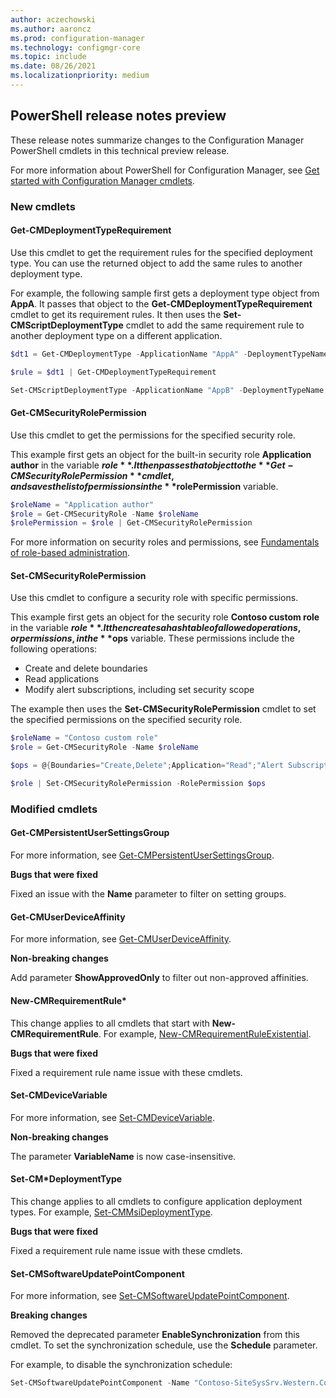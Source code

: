 ```yaml
---
author: aczechowski
ms.author: aaroncz
ms.prod: configuration-manager
ms.technology: configmgr-core
ms.topic: include
ms.date: 08/26/2021
ms.localizationpriority: medium
---
```


## <a name="bkmk_powershell"></a> PowerShell release notes preview

<!--10326535-->

These release notes summarize changes to the Configuration Manager PowerShell cmdlets in this technical preview release.

For more information about PowerShell for Configuration Manager, see [Get started with Configuration Manager cmdlets](/powershell/sccm/overview).

### New cmdlets

#### Get-CMDeploymentTypeRequirement

Use this cmdlet to get the requirement rules for the specified deployment type. You can use the returned object to add the same rules to another deployment type.

For example, the following sample first gets a deployment type object from **AppA**. It passes that object to the **Get-CMDeploymentTypeRequirement** cmdlet to get its requirement rules. It then uses the **Set-CMScriptDeploymentType** cmdlet to add the same requirement rule to another deployment type on a different application.

```powershell
$dt1 = Get-CMDeploymentType -ApplicationName "AppA" -DeploymentTypeName "dt1"

$rule = $dt1 | Get-CMDeploymentTypeRequirement

Set-CMScriptDeploymentType -ApplicationName "AppB" -DeploymentTypeName "dt2" -AddRequirement $rule
```

#### Get-CMSecurityRolePermission

Use this cmdlet to get the permissions for the specified security role.

This example first gets an object for the built-in security role **Application author** in the variable **$role**. It then passes that object to the **Get-CMSecurityRolePermission** cmdlet, and saves the list of permissions in the **$rolePermission** variable.

```powershell
$roleName = "Application author"
$role = Get-CMSecurityRole -Name $roleName
$rolePermission = $role | Get-CMSecurityRolePermission
```

For more information on security roles and permissions, see [Fundamentals of role-based administration](../../../../understand/fundamentals-of-role-based-administration.md).

#### Set-CMSecurityRolePermission

Use this cmdlet to configure a security role with specific permissions.

This example first gets an object for the security role **Contoso custom role** in the variable **$role**. It then creates a hashtable of allowed operations, or permissions, in the **$ops** variable. These permissions include the following operations:

- Create and delete boundaries
- Read applications
- Modify alert subscriptions, including set security scope

The example then uses the **Set-CMSecurityRolePermission** cmdlet to set the specified permissions on the specified security role.

```powershell
$roleName = "Contoso custom role"
$role = Get-CMSecurityRole -Name $roleName

$ops = @{Boundaries="Create,Delete";Application="Read";"Alert Subscription"="Modify,Set Security Scope"}

$role | Set-CMSecurityRolePermission -RolePermission $ops
```

### Modified cmdlets

#### Get-CMPersistentUserSettingsGroup

For more information, see [Get-CMPersistentUserSettingsGroup](/powershell/module/configurationmanager/Get-CMPersistentUserSettingsGroup).

**Bugs that were fixed**

Fixed an issue with the **Name** parameter to filter on setting groups.

#### Get-CMUserDeviceAffinity

For more information, see [Get-CMUserDeviceAffinity](/powershell/module/configurationmanager/Get-CMUserDeviceAffinity).

**Non-breaking changes**

Add parameter **ShowApprovedOnly** to filter out non-approved affinities.

#### New-CMRequirementRule*

This change applies to all cmdlets that start with **New-CMRequirementRule**. For example, [New-CMRequirementRuleExistential](/powershell/module/configurationmanager/New-CMRequirementRuleExistential).

**Bugs that were fixed**

Fixed a requirement rule name issue with these cmdlets.

#### Set-CMDeviceVariable

For more information, see [Set-CMDeviceVariable](/powershell/module/configurationmanager/Set-CMDeviceVariable).

**Non-breaking changes**

The parameter **VariableName** is now case-insensitive.

#### Set-CM*DeploymentType

This change applies to all cmdlets to configure application deployment types. For example, [Set-CMMsiDeploymentType](/powershell/module/configurationmanager/Set-CMMsiDeploymentType).

**Bugs that were fixed**

Fixed a requirement rule name issue with these cmdlets.

#### Set-CMSoftwareUpdatePointComponent

For more information, see [Set-CMSoftwareUpdatePointComponent](/powershell/module/configurationmanager/Set-CMSoftwareUpdatePointComponent).

**Breaking changes**

Removed the deprecated parameter **EnableSynchronization** from this cmdlet. To set the synchronization schedule, use the **Schedule** parameter.

For example, to disable the synchronization schedule:

```powershell
Set-CMSoftwareUpdatePointComponent -Name "Contoso-SiteSysSrv.Western.Contoso.com" -Schedule $null
```
